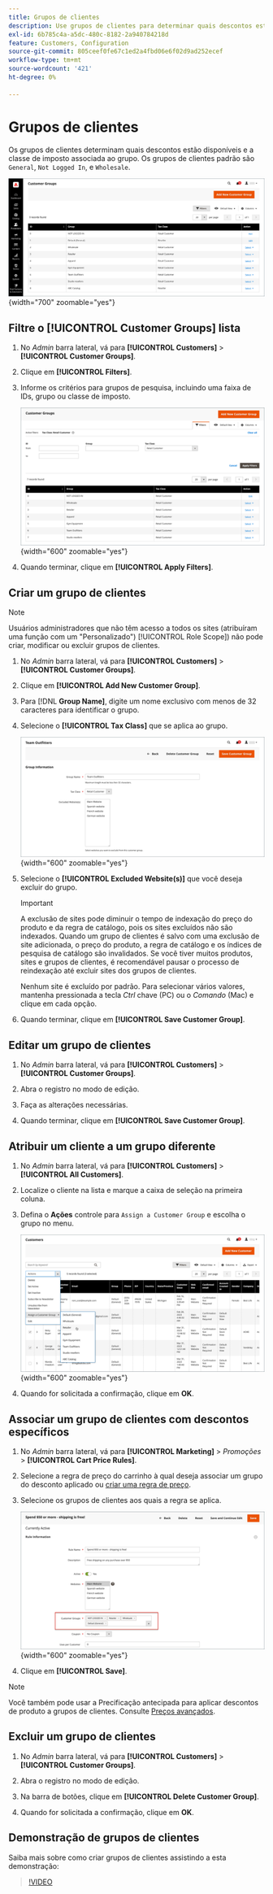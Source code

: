 ```yaml
---
title: Grupos de clientes
description: Use grupos de clientes para determinar quais descontos estão disponíveis para clientes atribuídos a um grupo e a classe de imposto associada ao grupo.
exl-id: 6b785c4a-a5dc-480c-8182-2a940784218d
feature: Customers, Configuration
source-git-commit: 805ceef0fe67c1ed2a4fbd06e6f02d9ad252ecef
workflow-type: tm+mt
source-wordcount: '421'
ht-degree: 0%

---
```


# Grupos de clientes

Os grupos de clientes determinam quais descontos estão disponíveis e a classe de imposto associada ao grupo. Os grupos de clientes padrão são `General`, `Not Logged In`, e `Wholesale`.

![Grupos de Clientes](assets/customer-groups.png){width="700" zoomable="yes"}

## Filtre o [!UICONTROL Customer Groups] lista

1. No _Admin_ barra lateral, vá para **[!UICONTROL Customers]** > **[!UICONTROL Customer Groups]**.

1. Clique em **[!UICONTROL Filters]**.

1. Informe os critérios para grupos de pesquisa, incluindo uma faixa de IDs, grupo ou classe de imposto.

   ![Opções de filtro](assets/groups-filters.png){width="600" zoomable="yes"}

1. Quando terminar, clique em **[!UICONTROL Apply Filters]**.

## Criar um grupo de clientes

>[!NOTE]
>
>Usuários administradores que não têm acesso a todos os sites (atribuíram uma função com um &quot;Personalizado&quot;) [!UICONTROL Role Scope]) não pode criar, modificar ou excluir grupos de clientes.

1. No _Admin_ barra lateral, vá para **[!UICONTROL Customers]** > **[!UICONTROL Customer Groups]**.

1. Clique em **[!UICONTROL Add New Customer Group]**.

1. Para [!DNL **Group Name]**, digite um nome exclusivo com menos de 32 caracteres para identificar o grupo.

1. Selecione o **[!UICONTROL Tax Class]** que se aplica ao grupo.

   ![Informações do grupo](assets/group-information.png){width="600" zoomable="yes"}

1. Selecione o **[!UICONTROL Excluded Website(s)]** que você deseja excluir do grupo.

   >[!IMPORTANT]
   >
   >A exclusão de sites pode diminuir o tempo de indexação do preço do produto e da regra de catálogo, pois os sites excluídos não são indexados. Quando um grupo de clientes é salvo com uma exclusão de site adicionada, o preço do produto, a regra de catálogo e os índices de pesquisa de catálogo são invalidados. Se você tiver muitos produtos, sites e grupos de clientes, é recomendável pausar o processo de reindexação até excluir sites dos grupos de clientes.

   Nenhum site é excluído por padrão. Para selecionar vários valores, mantenha pressionada a tecla _Ctrl_ chave (PC) ou o _Comando_ (Mac) e clique em cada opção.

1. Quando terminar, clique em **[!UICONTROL Save Customer Group]**.

## Editar um grupo de clientes

1. No _Admin_ barra lateral, vá para **[!UICONTROL Customers]** > **[!UICONTROL Customer Groups]**.

1. Abra o registro no modo de edição.

1. Faça as alterações necessárias.

1. Quando terminar, clique em **[!UICONTROL Save Customer Group]**.

## Atribuir um cliente a um grupo diferente

1. No _Admin_ barra lateral, vá para **[!UICONTROL Customers]** > **[!UICONTROL All Customers]**.

1. Localize o cliente na lista e marque a caixa de seleção na primeira coluna.

1. Defina o **Ações** controle para `Assign a Customer Group` e escolha o grupo no menu.

   ![Atribuir um Grupo de Clientes](assets/group-assign.png){width="600" zoomable="yes"}

1. Quando for solicitada a confirmação, clique em **OK**.

## Associar um grupo de clientes com descontos específicos

1. No _Admin_ barra lateral, vá para **[!UICONTROL Marketing]** > _Promoções_ > **[!UICONTROL Cart Price Rules]**.

1. Selecione a regra de preço do carrinho à qual deseja associar um grupo do desconto aplicado ou [criar uma regra de preço](../merchandising-promotions/price-rules-catalog.md).

1. Selecione os grupos de clientes aos quais a regra se aplica.

   ![Grupo de Clientes para Descontos Específicos](assets/group-discount.png){width="600" zoomable="yes"}

1. Clique em **[!UICONTROL Save]**.

>[!NOTE]
>
> Você também pode usar a Precificação antecipada para aplicar descontos de produto a grupos de clientes. Consulte [Preços avançados](../catalog/product-price-group.md).

## Excluir um grupo de clientes

1. No _Admin_ barra lateral, vá para **[!UICONTROL Customers]** > **[!UICONTROL Customer Groups]**.

1. Abra o registro no modo de edição.

1. Na barra de botões, clique em **[!UICONTROL Delete Customer Group]**.

1. Quando for solicitada a confirmação, clique em **OK**.

## Demonstração de grupos de clientes

Saiba mais sobre como criar grupos de clientes assistindo a esta demonstração:

>[!VIDEO](https://video.tv.adobe.com/v/343660/?quality=12)
